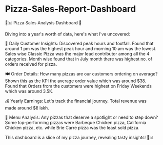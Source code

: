 # Pizza-Sales-Report-Dashboard

🍕📊 Pizza Sales Analysis Dashboard 🚀

Diving into a year's worth of data, here's what I've uncovered:

👥 Daily Customer Insights: Discovered peak hours and footfall.
Found that around 1 pm was the highest peak hour and morning 10 am was the lowest.
Sales wise Classic Pizza was the major lead contributor among all the 4 categories.
Month wise found that in July month there was highest no. of orders received for pizza.

🍽️ Order Details: How many pizzas are our customers ordering on average?
Shown this as the KPI the average order value which was around $38. Found that Orders from the customers were highest on Friday Weekends which was around 3.5K.

💰 Yearly Earnings: Let's track the financial journey.
Total revenue was made around $8 lakh.

🧀 Menu Analysis: Any pizzas that deserve a spotlight or need to step down?
Some top-performing pizzas were Barbeque Chicken pizza, California Chicken pizza, etc. while Brie Carre pizza was the least sold pizza.

This dashboard is a slice of my pizza journey, revealing tasty insights! 🍕📊
